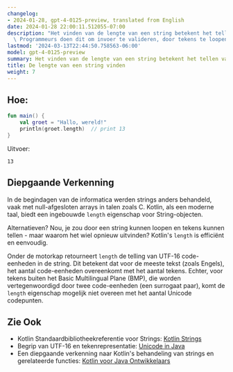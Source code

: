 ```yaml
---
changelog:
- 2024-01-28, gpt-4-0125-preview, translated from English
date: 2024-01-28 22:00:11.512055-07:00
description: "Het vinden van de lengte van een string betekent het tellen van de tekens.\
  \ Programmeurs doen dit om invoer te valideren, door tekens te loopen of opslag\u2026"
lastmod: '2024-03-13T22:44:50.758563-06:00'
model: gpt-4-0125-preview
summary: Het vinden van de lengte van een string betekent het tellen van de tekens.
title: De lengte van een string vinden
weight: 7
---
```


## Hoe:
```kotlin
fun main() {
    val groet = "Hallo, wereld!"
    println(groet.length)  // print 13
}
```
Uitvoer:
```
13
```

## Diepgaande Verkenning
In de begindagen van de informatica werden strings anders behandeld, vaak met null-afgesloten arrays in talen zoals C. Kotlin, als een moderne taal, biedt een ingebouwde `length` eigenschap voor String-objecten.

Alternatieven? Nou, je zou door een string kunnen loopen en tekens kunnen tellen - maar waarom het wiel opnieuw uitvinden? Kotlin's `length` is efficiënt en eenvoudig.

Onder de motorkap retourneert `length` de telling van UTF-16 code-eenheden in de string. Dit betekent dat voor de meeste tekst (zoals Engels), het aantal code-eenheden overeenkomt met het aantal tekens. Echter, voor tekens buiten het Basic Multilingual Plane (BMP), die worden vertegenwoordigd door twee code-eenheden (een surrogaat paar), komt de `length` eigenschap mogelijk niet overeen met het aantal Unicode codepunten.

## Zie Ook
- Kotlin Standaardbibliotheekreferentie voor Strings: [Kotlin Strings](https://kotlinlang.org/api/latest/jvm/stdlib/kotlin/-string/)
- Begrip van UTF-16 en tekenrepresentatie: [Unicode in Java](https://docs.oracle.com/javase/tutorial/i18n/text/unicode.html)
- Een diepgaande verkenning naar Kotlin's behandeling van strings en gerelateerde functies: [Kotlin voor Java Ontwikkelaars](https://www.coursera.org/learn/kotlin-for-java-developers)

